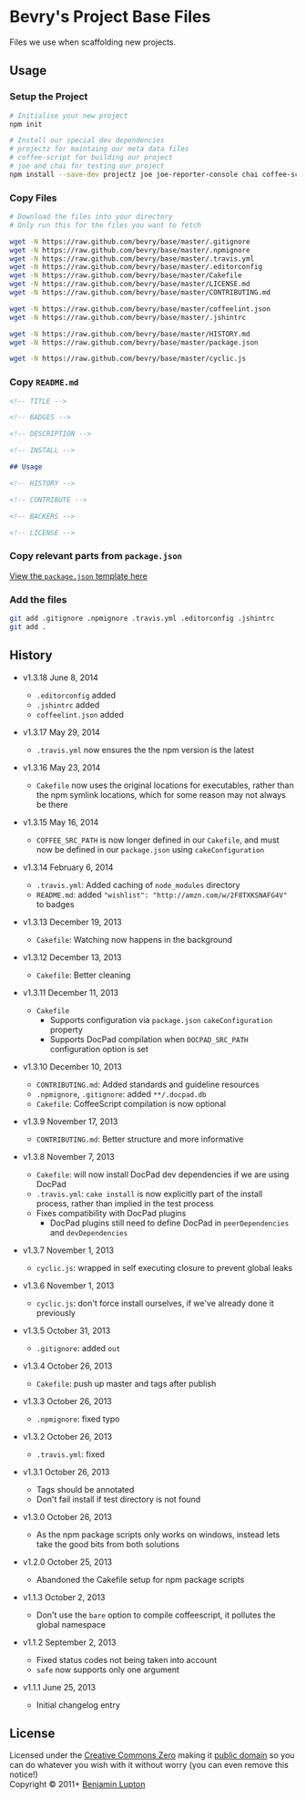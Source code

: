 # Bevry's Project Base Files
Files we use when scaffolding new projects.


## Usage

### Setup the Project

``` bash
# Initialise your new project
npm init

# Install our special dev dependencies
# projectz for maintaing our meta data files
# coffee-script for building our project
# joe and chai for testing our project
npm install --save-dev projectz joe joe-reporter-console chai coffee-script
```

### Copy Files

``` bash
# Download the files into your directory
# Only run this for the files you want to fetch

wget -N https://raw.github.com/bevry/base/master/.gitignore
wget -N https://raw.github.com/bevry/base/master/.npmignore
wget -N https://raw.github.com/bevry/base/master/.travis.yml
wget -N https://raw.github.com/bevry/base/master/.editorconfig
wget -N https://raw.github.com/bevry/base/master/Cakefile
wget -N https://raw.github.com/bevry/base/master/LICENSE.md
wget -N https://raw.github.com/bevry/base/master/CONTRIBUTING.md

wget -N https://raw.github.com/bevry/base/master/coffeelint.json
wget -N https://raw.github.com/bevry/base/master/.jshintrc

wget -N https://raw.github.com/bevry/base/master/HISTORY.md
wget -N https://raw.github.com/bevry/base/master/package.json

wget -N https://raw.github.com/bevry/base/master/cyclic.js
```

### Copy `README.md`

``` markdown
<!-- TITLE -->

<!-- BADGES -->

<!-- DESCRIPTION -->

<!-- INSTALL -->

## Usage

<!-- HISTORY -->

<!-- CONTRIBUTE -->

<!-- BACKERS -->

<!-- LICENSE -->
```


### Copy relevant parts from `package.json`

[View the `package.json` template here](https://github.com/bevry/base/blob/master/package.json)


### Add the files

``` bash
git add .gitignore .npmignore .travis.yml .editorconfig .jshintrc
git add .
```


## History

- v1.3.18 June 8, 2014
	- `.editorconfig` added
	- `.jshintrc` added
	- `coffeelint.json` added

- v1.3.17 May 29, 2014
	- `.travis.yml` now ensures the the npm version is the latest

- v1.3.16 May 23, 2014
	- `Cakefile` now uses the original locations for executables, rather than the npm symlink locations, which for some reason may not always be there

- v1.3.15 May 16, 2014
	- `COFFEE_SRC_PATH` is now longer defined in our `Cakefile`, and must now be defined in our `package.json` using `cakeConfiguration`

- v1.3.14 February 6, 2014
	- `.travis.yml`: Added caching of `node_modules` directory
	- `README.md`: added `"wishlist": "http://amzn.com/w/2F8TXKSNAFG4V"` to badges

- v1.3.13 December 19, 2013
	- `Cakefile`: Watching now happens in the background

- v1.3.12 December 13, 2013
	- `Cakefile`: Better cleaning

- v1.3.11 December 11, 2013
	- `Cakefile`
		- Supports configuration via `package.json` `cakeConfiguration` property
		- Supports DocPad compilation when `DOCPAD_SRC_PATH` configuration option is set

- v1.3.10 December 10, 2013
	- `CONTRIBUTING.md`: Added standards and guideline resources
	- `.npmignore`, `.gitignore`: added `**/.docpad.db`
	- `Cakefile`: CoffeeScript compilation is now optional

- v1.3.9 November 17, 2013
	- `CONTRIBUTING.md`: Better structure and more informative

- v1.3.8 November 7, 2013
	- `Cakefile`: will now install DocPad dev dependencies if we are using DocPad
	- `.travis.yml`: `cake install` is now explicitly part of the install process, rather than implied in the test process
	- Fixes compatibility with DocPad plugins
		- DocPad plugins still need to define DocPad in `peerDependencies` and `devDependencies`

- v1.3.7 November 1, 2013
	- `cyclic.js`: wrapped in self executing closure to prevent global leaks

- v1.3.6 November 1, 2013
	- `cyclic.js`: don't force install ourselves, if we've already done it previously

- v1.3.5 October 31, 2013
	- `.gitignore`: added `out`

- v1.3.4 October 26, 2013
	- `Cakefile`: push up master and tags after publish

- v1.3.3 October 26, 2013
	- `.npmignore`: fixed typo

- v1.3.2 October 26, 2013
	- `.travis.yml`: fixed

- v1.3.1 October 26, 2013
	- Tags should be annotated
	- Don't fail install if test directory is not found

- v1.3.0 October 26, 2013
	- As the npm package scripts only works on windows, instead lets take the good bits from both solutions

- v1.2.0 October 25, 2013
	- Abandoned the Cakefile setup for npm package scripts

- v1.1.3 October 2, 2013
	- Don't use the `bare` option to compile coffeescript, it pollutes the global namespace

- v1.1.2 September 2, 2013
	- Fixed status codes not being taken into account
	- `safe` now supports only one argument

- v1.1.1 June 25, 2013
	- Initial changelog entry


## License
Licensed under the [Creative Commons Zero](http://creativecommons.org/publicdomain/zero/1.0/) making it [public domain](https://en.wikipedia.org/wiki/Public_domain) so you can do whatever you wish with it without worry (you can even remove this notice!)
<br/>Copyright &copy; 2011+ [Benjamin Lupton](http://balupton.com)
